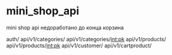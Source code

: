 # mini_shop_api
mini shop api недоработано до конца корзина




auth/
api/v1/categories/
api/v1/categories/<int:pk>
api/v1/products/
api/v1/products/<int:pk>
api/v1/customer/
api/v1/cartproduct/
